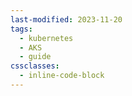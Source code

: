 ```yaml
---
last-modified: 2023-11-20
tags:
  - kubernetes
  - AKS
  - guide
cssclasses:
  - inline-code-block
---
```

